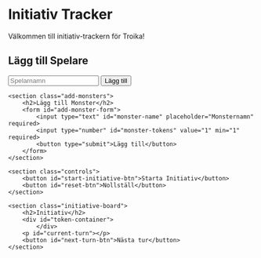 # Initiativ Tracker

Välkommen till initiativ-trackern för Troika!

<div class="initiative-container">
    <section class="add-players">
        <h2>Lägg till Spelare</h2>
        <form id="add-player-form">
            <input type="text" id="player-name" placeholder="Spelarnamn" required>
            <button type="submit">Lägg till</button>
        </form>
    </section>

    <section class="add-monsters">
        <h2>Lägg till Monster</h2>
        <form id="add-monster-form">
            <input type="text" id="monster-name" placeholder="Monsternamn" required>
            <input type="number" id="monster-tokens" value="1" min="1" required>
            <button type="submit">Lägg till</button>
        </form>
    </section>

    <section class="controls">
        <button id="start-initiative-btn">Starta Initiativ</button>
        <button id="reset-btn">Nollställ</button>
    </section>

    <section class="initiative-board">
        <h2>Initiativ</h2>
        <div id="token-container">
            </div>
        <p id="current-turn"></p>
        <button id="next-turn-btn">Nästa tur</button>
    </section>
</div>
